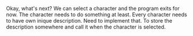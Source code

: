 Okay, what's next? We can select a character and the program exits for now.
The character needs to do something at least. 
Every character needs to have own inique description. Need to implement that. To store the description somewhere and call it when the character is selected.